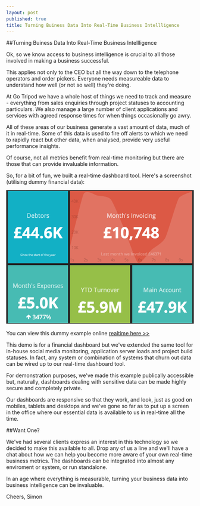 ```yaml
---
layout: post
published: true
title: Turning Buiness Data Into Real-Time Business Intellligence
---
```


##Turning Buiness Data Into Real-Time Business Intellligence


Ok, so we know access to business intelligence is crucial to all those involved in making a business successful.

This applies not only to the CEO but all the way down to the telephone operators and order pickers. Everyone needs measureable data to understand how well (or not so well) they're doing.

At Go Tripod we have a whole host of things we need to track and measure - everything from sales enquiries through project statuses to accounting particulars. We also manage a large number of client applications and services with agreed response times for when things occasionally go awry.

All of these areas of our business generate a vast amount of data, much of it in real-time. Some of this data is used to fire off alerts to which we need to rapidly react but other data, when analysed, provide very useful performance insights.

Of course, not all metrics benefit from real-time monitoring but there are those that can provide invaluable information. 

So, for a bit of fun, we built a real-time dashboard tool. Here's a screenshot (utilising dummy financial data):

![Readable Output](/assets/img/blog/dashboards.png "Readable Output")

You can view this dummy example online [realtime here >>](http://gt-dashboard-ex.herokuapp.com/dashboard)

This demo is for a financial dashboard but we've extended the same tool for in-house social media monitoring, application server loads and project build statuses. In fact, any system or combination of systems that churn out data can be wired up to our real-time dashboard tool.

For demonstration purposes, we've made this example publically accessible but, naturally, dashboards dealing with sensitive data can be made highly secure and completely private. 

Our dashboards are responsive so that they work, and look, just as good on mobiles, tablets and desktops and we've gone so far as to put up a screen in the office where our essential data is available to us in real-time all the time.

##Want One?

We've had several clients express an interest in this technology so we decided to make this available to all. Drop any of us a line and we'll have a chat about how we can help you become more aware of your own real-time business metrics. The dashboards can be integrated into almost any enviroment or system, or run standalone.

In an age where everything is measurable, turning your business data into business intelligence can be invaluable.

Cheers,
Simon
